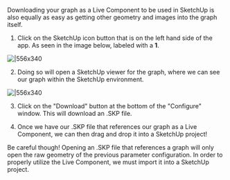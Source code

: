Downloading your graph as a Live Component to be used in SketchUp is also equally as easy as getting other geometry and images into the graph itself.

1. Click on the SketchUp icon button that is on the left hand side of the app. As seen in the image below, labeled with a **1**.

![|556x340](https://lh3.googleusercontent.com/j2L8zkPb-feIHz1vDU9srR4712zHqV3pu9vi_L3iD81LL6cHW5Xn2k7g_LQ2XsSkebDTMphYoJLJxVLJLBTGQ6bGV9yW00onSQlNFxJl8ZKX8EBfcQKmBCE1TFGfsALiSbmuFc7gFGQiqKtFlY4iVAxglVITdqWXpkkMoWxcsf6-hE1N-xBYYLfT2Q)

2. Doing so will open a SketchUp viewer for the graph, where we can see our graph within the SketchUp environment.

![|556x340](https://global.discourse-cdn.com/sketchup/original/3X/7/e/7ecf1dc06d489fb6e87de5fda332ba29e7a1cce8.png)

3. Click on the "Download" button at the bottom of the "Configure" window. This will download an .SKP file.

4. Once we have our .SKP file that references our graph as a Live Component, we can then drag and drop it into a SketchUp project!


Be careful though! Opening an .SKP file that references a graph will only open the raw geometry of the previous parameter configuration. In order to properly utilize the Live Component, we must import it into a SketchUp project.